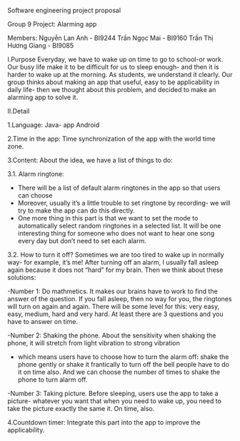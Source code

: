 Software engineering project proposal

Group 9
Project: Alarming app

Members:
Nguyễn Lan Anh - BI9244
Trần Ngọc Mai - BI9160
Trần Thị Hương Giang - BI9085

I.Purpose 
Everyday, we have to wake up on time to go to school-or work. Our busy life make it to be difficult for us 
to sleep enough- and then it is harder to wake up at the morning.
As students, we understand it clearly. Our group thinks about making an app that useful, easy to be applicability 
in daily life- then we thought about this problem, and decided to make an alarming app to solve it.

II.Detail

1.Language:
Java- app Android

2.Time in the app:
Time synchronization of the app with the world time zone.

3.Content:
About the idea, we have a list of things to do:

3.1. Alarm ringtone:
- There will be a list of default alarm ringtones in the app so that users can choose
- Moreover, usually it’s a little trouble to set ringtone by recording- we will try to make the app can do this directly.
- One more thing in this part is that we want to set the mode to automatically select random ringtones in a selected list. 
It will be one interesting thing for someone who does not want to hear one song every day but don’t need to set each alarm.

3.2. How to turn it off?
Sometimes we are too tired to wake up in normally way- for example, it’s me! After turning off an alarm, I usually fall asleep 
again because it does not “hard” for my brain. Then we think about these solutions:

-Number 1: Do mathmetics. It makes our brains have to work to find the answer of the question. If you fall asleep, then no way 
for you, the ringtones will turn on again and again. There will be some level for this: very easy, easy, medium, hard and very hard. 
At least there are 3 questions and you have to answer on time.

-Number 2: Shaking the phone. About the sensitivity when shaking the phone, it will stretch from light vibration to strong vibration
- which means users have to choose how to turn the alarm off: shake the phone gently or shake it frantically to turn off the bell
people have to do it on time also. And we can choose the number of times to shake the phone to turn alarm off.

-Number 3: Taking picture. Before sleeping, users use the app to take a picture- whatever you want that when you need to wake up, you 
need to take the picture exactly the same it. On time, also.

4.Countdown timer: Integrate this part into the app to improve the applicability.